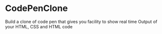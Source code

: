 # CodePenClone
Build a clone of code pen that gives you facility to show real time Output of your HTML, CSS and HTML code
